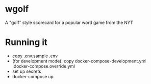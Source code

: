 # wgolf
A "golf" style scorecard for a popular word game from the NYT

# Running it

* copy .env.sample .env
* (for development mode): copy docker-compose-development.yml .docker-compose.override.yml
* set up secrets
* docker-compose up
